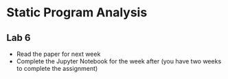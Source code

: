 # Static Program Analysis

## Lab 6

* Read the paper for next week
* Complete the Jupyter Notebook for the week after (you have two weeks to complete the assignment)
